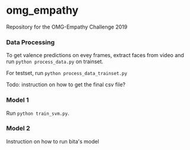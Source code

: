 # omg_empathy
Repository for the OMG-Empathy Challenge 2019

### Data Processing
To get valence predictions on evey frames, extract faces from video and run `python process_data.py` on trainset.

For testset, run `python process_data_trainset.py`

Todo: instruction on how to get the final csv file?



### Model 1
Run `python train_svm.py`.

### Model 2
Instruction on how to run bita's model
